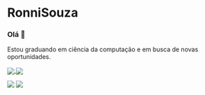 # RonniSouza


### Olá 👋
Estou graduando em ciência da computação e em busca de novas oportunidades.



<a href="https://github.com/RonniSouza/">
  <img align="center" src="https://github-readme-stats.vercel.app/api?username=RonniSouza&count_private=true&show_icons=true&theme=radical" />
</a>
<a href="https://github.com/RonniSouza/">
  <img align="center" src="https://github-readme-stats.vercel.app/api/top-langs/?username=RonniSouza&layout=compact&theme=radical" />
</a>




[<img src="https://img.shields.io/badge/linkedin-%230077B5.svg?&style=for-the-badge&logo=linkedin&logoColor=white" />](https://www.linkedin.com/in/ronni-souza/) [<img src = "https://img.shields.io/badge/instagram-%23E4405F.svg?&style=for-the-badge&logo=instagram&logoColor=white">](https://www.instagram.com/ronnisouza/) 
